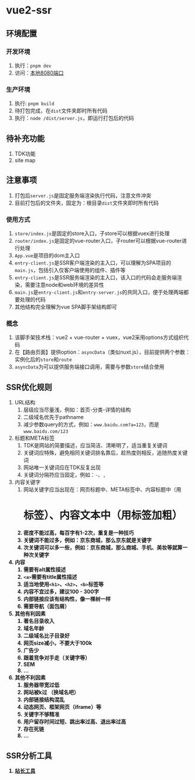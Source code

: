 # vue2-ssr

## 环境配置

### 开发环境
1. 执行：`pnpm dev`
2. 访问：[本地8080端口](http://localhost:8080/)

### 生产环境
1. 执行: `pnpm build`
2. 待打包完成，在`dist`文件夹即时所有代码
3. 执行：`node /dist/server.js`，即运行打包后的代码

## 待补充功能
1. TDK功能
2. site map

## 注意事项
1. 打包后`server.js`是固定服务端渲染执行代码，注意文件冲突
2. 目前打包后的文件夹，固定为：根目录`dist`文件夹即时所有代码

### 使用方式
1. `store/index.js`是固定的store入口，子store可以根据vuex进行处理
2. `router/index.js`是固定的vue-router入口，子router可以根据vue-router进行处理
3. `App.vue`是项目的dom主入口
4. `entry-client.js`是SSR客户端渲染的主入口，可以理解为SPA项目的`main.js`，包括引入仅客户端使用的组件、插件等
5. `entry-client.js`是SSR服务端渲染的主入口，该入口的代码会走服务端渲染，需要注意node和web环境的差异性
6. `main.js`是`entry-client.js`和`entry-server.js`的共同入口，便于处理两端都要处理的代码
7. 其他结构完全理解为vue SPA脚手架结构即可

### 概念
1. 该脚手架技术栈：vue2 + vue-router + vuex，vue2采用options方式组织代码
2. 在【路由页面】提供option：`asyncData`（类似nuxt.js），目前提供两个参数：实例化后的`store`和`route`
3. `asyncData`为可以提供服务端接口调用，需要与参数`store`结合使用

## SSR优化规则
1. URL结构
   1. 层级应当尽量浅，例如：首页-分类-详情的结构
   2. 二级域名优先于pathname
   3. 减少参数query的方式，例如：`www.baidu.com?a=123`，而是`www.baidu.com/123`
2. 标题和META标签
   1. TDK是网站的简要描述，应当简洁、清晰明了，适当重复关键词
   2. 关键词应特殊，避免相同关键词排名靠后，趁热度则相反，追随热度关键词
   3. 网站唯一关键词应在TDK反复出现
   4. 关键词分隔符应当固定，例如：`-`、`,`
3. 内容关键字
   1. 网站关键字应当出现在：网页标题中、META标签中、内容标题中（用<h1>标签）、内容文本中（用<b>标签加粗）
   2. 密度不能过高，每百字有1-2次，重复是一种技巧
   3. 关键词不能过多，例如：京东商城，那么京东就是关键字
   4. 次关键词可以多一些，例如：京东商城，那么商城、手机、美妆等就算一种次关键字
4. 内容
   1. <img>需要有alt属性描述
   2. `<a>`需要有title属性描述
   3. 适当地使用`<h1>`、`<h2>`、`<b>`标签等
   4. 内容不宜过多，建议100 - 300字
   5. 内部链接应该有结构性，像一棵树一样
   6. 需要导航（面包屑）
5. 其他有利因素
   1. 著名目录收入
   2. 域名年龄
   3. 二级域名比子目录好
   4. 网页size减小，不要大于100k
   5. 广告少
   6. 跟着竞争对手走（关键字等）
   7. SEM
   8. ...
6. 其他不利因素
   1. 服务器带宽过低
   2. 网站被k过 （换域名吧）
   3. 内部链接结构混乱
   4. 动态网页、框架网页（iframe）等
   5. 关键字不够精准
   6. 用户留存时间过短、跳出率过高、退出率过高
   7. 存在死链
   8. ...

## SSR分析工具
1. [站长工具](https://tool.chinaz.com/)
